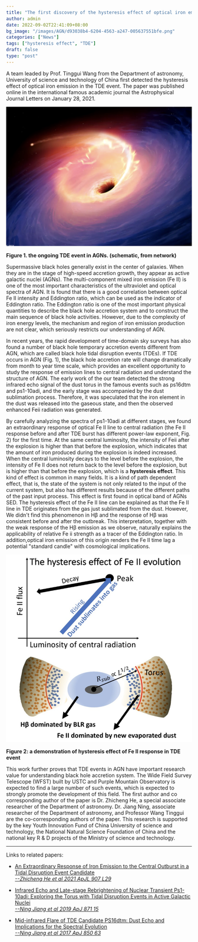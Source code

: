 ```yaml
---
title: "The first discovery of the hysteresis effect of optical iron emission in the TDE event"
author: admin
date: 2022-09-02T22:41:09+08:00
bg_image: "/images/AGN/d93038b4-6204-4563-a247-005637551bfe.png"
categories: ["News"]
tags: ["hysteresis effect", "TDE"]
draft: false
type: "post"
---
```


A team leaded by Prof. Tinggui Wang from the Department of astronomy, University of science and technology of China first detected the hysteresis effect of optical iron emission in the TDE event. The paper was published online in the international famous academic journal the Astrophysical Journal Letters on January 28, 2021.

![img](TDE/d93038b4-6204-4563-a247-005637551bfe.png)

**Figure 1. the ongoing TDE event in AGNs. (schematic, from network)**

Supermassive black holes generally exist in the center of galaxies. When they are in the stage of high-speed accretion growth, they appear as active galactic nuclei (AGNs). The multi-component mixed iron emission (Fe II) is one of the most important characteristics of the ultraviolet and optical spectra of AGN. It is found that there is a good correlation between optical Fe II intensity and Eddington ratio, which can be used as the indicator of Eddington ratio. The Eddington ratio is one of the most important physical quantities to describe the black hole accretion system and to construct the main sequence of black hole activities. However, due to the complexity of iron energy levels, the mechanism and region of iron emission production are not clear, which seriously restricts our understanding of AGN.



In recent years, the rapid development of time-domain sky surveys has also found a number of black hole temporary accretion events different from AGN, which are called black hole tidal disruption events (TDEs). If TDE occurs in AGN (Fig. 1), the black hole accretion rate will change dramatically from month to year time scale, which provides an excellent opportunity to study the response of emission lines to central radiation and understand the structure of AGN. The early work of the our team detected the strong infrared echo signal of the dust torus in the famous events such as ps16dtm and ps1-10adi, and the early stage was accompanied by the dust sublimation process. Therefore, it was speculated that the iron element in the dust was released into the gaseous state, and then the observed enhanced Feii radiation was generated.



By carefully analyzing the spectra of ps1-10adi at different stages, we found an extraordinary response of optical Fe II line to central radiation (the Fe II response before and after TDE burst has different power-law exponent, Fig. 2) for the first time. At the same central luminosity, the intensity of Feii after the explosion is higher than that before the explosion, which indicates that the amount of iron produced during the explosion is indeed increased. When the central luminosity decays to the level before the explosion, the intensity of Fe II does not return back to the level before the explosion, but is higher than that before the explosion, which is a **hysteresis effect**. This kind of effect is common in many fields. It is a kind of path dependent effect, that is, the state of the system is not only related to the input of the current system, but also has different results because of the different paths of the past input process. This effect is first found in optical band of AGNs SED. The hysteresis effect of the Fe II line can be explained as that the Fe II line in TDE originates from the gas just sublimated from the dust. However, We didn't find this phenomenon in Hβ and the response of Hβ was consistent before and after the outbreak. This interpretation, together with the weak response of the Hβ emission as we observe, naturally explains the applicability of relative Fe ii strength as a tracer of the Eddington ratio. In addition,optical iron emission of this origin renders the Fe II time lag a potential "standard candle" with cosmological implications.



![img](TDE/0a393a5f-e296-4209-a92c-8c200758ffe9.jpg)

**Figure 2: a demonstration of hysteresis effect of Fe II response in TDE event**

This work further proves that TDE events in AGN have important research value for understanding black hole accretion system. The Wide Field Survey Telescope (WFST) built by USTC and Purple Mountain Observatory is expected to find a large number of such events, which is expected to strongly promote the development of this field. The first author and co corresponding author of the paper is Dr. Zhicheng He, a special associate researcher of the Department of astronomy. Dr. Jiang Ning, associate researcher of the Department of astronomy, and Professor Wang Tinggui are the co-corresponding authors of the paper. This research is supported by the key Youth Innovation Fund of China University of science and technology, the National Natural Science Foundation of China and the national key R & D projects of the Ministry of science and technology.

---

Links to related papers:

- [An Extraordinary Response of Iron Emission to the Central Outburst in a Tidal Disruption Event Candidate<br/>*--Zhicheng He et al 2021 ApJL 907 L29*](https:/iopscience.iop.org/article/10.3847/2041-8213/abd7fd)

- [Infrared Echo and Late-stage Rebrightening of Nuclear Transient Ps1-10adi: Exploring the Torus with Tidal Disruption Events in Active Galactic Nuclei<br/>*--Ning Jiang et al 2019 ApJ 871 15*](https://iopscience.iop.org/article/10.3847/1538-4357/aaf6b2)

- [Mid-infrared Flare of TDE Candidate PS16dtm: Dust Echo and Implications for the Spectral Evolution<br/>*--Ning Jiang et al 2017 ApJ 850 63*](https://iopscience.iop.org/article/10.3847/1538-4357/aa93f5)
